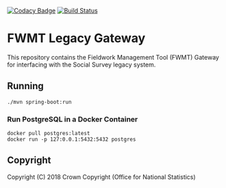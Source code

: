 [![Codacy Badge](https://api.codacy.com/project/badge/Grade/384b4745f95f49aabbf44d36440c0abf)](https://www.codacy.com/app/sdcplatform/fwmt-legacy-gateway?utm_source=github.com&amp;utm_medium=referral&amp;utm_content=ONSdigital/fwmt-legacy-gateway&amp;utm_campaign=Badge_Grade) [![Build Status](https://travis-ci.org/ONSdigital/fwmt-legacy-gateway.svg?branch=master)](https://travis-ci.org/ONSdigital/fwmt-legacy-gateway)

# FWMT Legacy Gateway
This repository contains the Fieldwork Management Tool (FWMT) Gateway for interfacing with the Social Survey legacy system.

## Running
    ./mvn spring-boot:run

### Run PostgreSQL in a Docker Container
    docker pull postgres:latest
    docker run -p 127:0.0.1:5432:5432 postgres

## Copyright
Copyright (C) 2018 Crown Copyright (Office for National Statistics)
